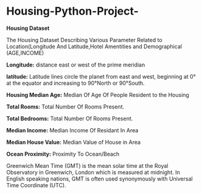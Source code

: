 # Housing-Python-Project-
**Housing Dataset**

The Housing Dataset Describing Various Parameter Related to Location(Longitude And Latitude,Hotel Amentities and Demographical (AGE,INCOME) 


**Longitude:** distance east or west of the prime meridian

**latitude:** Latitude lines circle the planet from east and west,
           beginning at 0° at the equator and increasing to 90°North or 90°South.

**Housing Median Age:** Median Of Age Of People Resident to the
           Housing

**Total Rooms:** Total Number Of Rooms Present.

**Total Bedrooms:**  Total Number Of Rooms Present.

 **Median Income:** Median Income Of Residant In Area  

**Median House Value:** Median Value of House in Area

**Ocean Proximity:** Proximity To Ocean/Beach

Greenwich Mean Time (GMT) is the mean solar time at the Royal Observatory in Greenwich, London which is measured at midnight. In English speaking nations, GMT is often used synonymously with Universal Time Coordinate (UTC).
